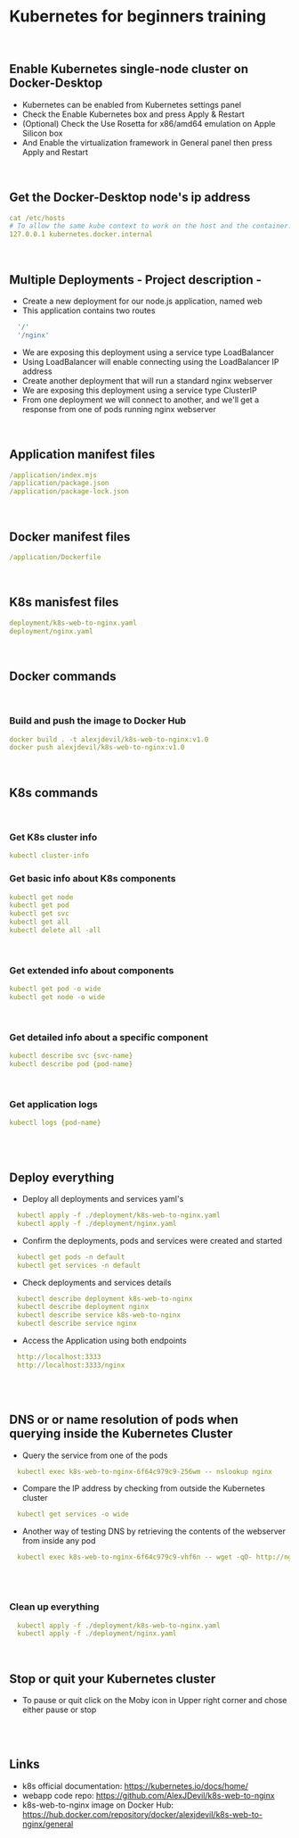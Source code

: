 # Kubernetes for beginners training

<br />

## Enable Kubernetes single-node cluster on Docker-Desktop 
* Kubernetes can be enabled from Kubernetes settings panel
* Check the Enable Kubernetes box and press Apply & Restart 
* (Optional) Check the Use Rosetta for x86/amd64 emulation on Apple Silicon box
* And Enable the virtualization framework in General panel then press Apply and Restart

<br />

## Get the Docker-Desktop node's ip address
```yaml
cat /etc/hosts
# To allow the same kube context to work on the host and the container:
127.0.0.1 kubernetes.docker.internal
```
<br />

## Multiple Deployments - Project description -
* Create a new deployment for our node.js application, named web
* This application contains two routes
```yaml
  '/'
  '/nginx'
```
* We are exposing this deployment using a service type LoadBalancer
* Using LoadBalancer will enable connecting using the LoadBalancer IP address
* Create another deployment that will run a standard nginx webserver
* We are exposing this deployment using a service type ClusterIP
* From one deployment we will connect to another, and we'll get a response from one of pods running nginx webserver

<br />

## Application manifest files
```yaml
/application/index.mjs
/application/package.json
/application/package-lock.json
```
<br />

## Docker manifest files
```yaml
/application/Dockerfile
```
<br />

## K8s manisfest files
```yaml
deployment/k8s-web-to-nginx.yaml
deployment/nginx.yaml
``` 

<br />

## Docker commands

<br />

### Build and push the image to Docker Hub
```yaml
docker build . -t alexjdevil/k8s-web-to-nginx:v1.0
docker push alexjdevil/k8s-web-to-nginx:v1.0
```
<br />

## K8s commands

<br />

### Get K8s cluster info
```yaml    
kubectl cluster-info
```
### Get basic info about K8s components
```yaml
kubectl get node
kubectl get pod
kubectl get svc
kubectl get all
kubectl delete all -all
```
<br />

### Get extended info about components
```yaml
kubectl get pod -o wide
kubectl get node -o wide
```

<br />

### Get detailed info about a specific component
```yaml
kubectl describe svc {svc-name}
kubectl describe pod {pod-name}
```
<br />

### Get application logs
```yaml
kubectl logs {pod-name}
```

<br />
<br />

## Deploy everything
* Deploy all deployments and services yaml's
```yaml
  kubectl apply -f ./deployment/k8s-web-to-nginx.yaml
  kubectl apply -f ./deployment/nginx.yaml
```
* Confirm the deployments, pods and services were created and started
```yaml
  kubectl get pods -n default
  kubectl get services -n default
```
* Check deployments and services details
```yaml
  kubectl describe deployment k8s-web-to-nginx
  kubectl describe deployment nginx
  kubectl describe service k8s-web-to-nginx
  kubectl describe service nginx 
```
* Access the Application using both endpoints
```yaml
  http://localhost:3333
  http://localhost:3333/nginx
```

<br />
<br />

## DNS or or name resolution of pods when querying inside the Kubernetes Cluster
* Query the service from one of the pods 
```yaml
  kubectl exec k8s-web-to-nginx-6f64c979c9-256wm -- nslookup nginx
```
* Compare the IP address by checking from outside the Kubernetes cluster
```yaml
  kubectl get services -o wide
```
* Another way of testing DNS by retrieving the contents of the webserver from inside any pod
```yaml
  kubectl exec k8s-web-to-nginx-6f64c979c9-vhf6n -- wget -qO- http://nginx
```

<br />
<br />

### Clean up everything
```yaml
  kubectl apply -f ./deployment/k8s-web-to-nginx.yaml
  kubectl apply -f ./deployment/nginx.yaml
```

<br />

## Stop or quit your Kubernetes cluster
* To pause or quit click on the Moby icon in Upper right corner and chose either pause or stop 

<br />
<br />

## Links
* k8s official documentation: https://kubernetes.io/docs/home/
* webapp code repo: https://github.com/AlexJDevil/k8s-web-to-nginx
* k8s-web-to-nginx image on Docker Hub: https://hub.docker.com/repository/docker/alexjdevil/k8s-web-to-nginx/general

